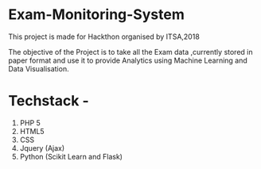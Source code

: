 # Exam-Monitoring-System
This project is made for Hackthon organised by ITSA,2018

The objective of the Project is to take all the Exam data ,currently stored in paper format and use it to provide Analytics using Machine Learning and Data Visualisation.

# Techstack -

1. PHP 5
2. HTML5
3. CSS
4. Jquery (Ajax)
5. Python (Scikit Learn and Flask)
